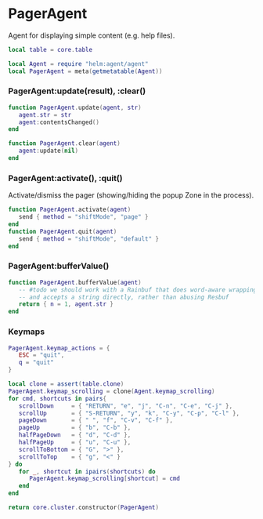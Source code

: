 # PagerAgent

Agent for displaying simple content \(e\.g\. help files\)\.

```lua
local table = core.table

local Agent = require "helm:agent/agent"
local PagerAgent = meta(getmetatable(Agent))
```


### PagerAgent:update\(result\), :clear\(\)

```lua
function PagerAgent.update(agent, str)
   agent.str = str
   agent:contentsChanged()
end

function PagerAgent.clear(agent)
   agent:update(nil)
end
```


### PagerAgent:activate\(\), :quit\(\)

Activate/dismiss the pager \(showing/hiding the popup Zone in the process\)\.

```lua
function PagerAgent.activate(agent)
   send { method = "shiftMode", "page" }
end
function PagerAgent.quit(agent)
   send { method = "shiftMode", "default" }
end
```


### PagerAgent:bufferValue\(\)

```lua
function PagerAgent.bufferValue(agent)
   -- #todo we should work with a Rainbuf that does word-aware wrapping
   -- and accepts a string directly, rather than abusing Resbuf
   return { n = 1, agent.str }
end
```


### Keymaps

```lua
PagerAgent.keymap_actions = {
   ESC = "quit",
   q = "quit"
}

local clone = assert(table.clone)
PagerAgent.keymap_scrolling = clone(Agent.keymap_scrolling)
for cmd, shortcuts in pairs{
   scrollDown     = { "RETURN", "e", "j", "C-n", "C-e", "C-j" },
   scrollUp       = { "S-RETURN", "y", "k", "C-y", "C-p", "C-l" },
   pageDown       = { " ", "f", "C-v", "C-f" },
   pageUp         = { "b", "C-b" },
   halfPageDown   = { "d", "C-d" },
   halfPageUp     = { "u", "C-u" },
   scrollToBottom = { "G", ">" },
   scrollToTop    = { "g", "<" }
} do
   for _, shortcut in ipairs(shortcuts) do
      PagerAgent.keymap_scrolling[shortcut] = cmd
   end
end
```


```lua
return core.cluster.constructor(PagerAgent)
```
